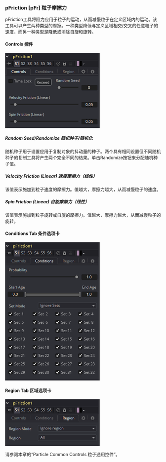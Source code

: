 ### pFriction [pFr] 粒子摩擦力

pFriction工具将阻力应用于粒子的运动，从而减慢粒子在定义区域内的运动。该工具可以产生两种类型的摩擦。一种类型降低与定义区域相交/交叉的任意粒子的速度，而另一种类型是降低或消除自旋和旋转。

#### Controls 控件

![pFr_Controls](images/pFr_Controls.png)

##### Random Seed/Randomize 随机种子/随机化

随机种子用于设置应用于复制对象的抖动量的种子。两个具有相同设置但不同随机种子的复制工具将产生两个完全不同的结果。单击Randomize按钮来分配随机种子值。

##### Velocity Friction (Linear) 速度摩擦力（线性）

该值表示施加到粒子速度的摩擦力。值越大，摩擦力越大，从而减慢粒子的速度。

##### Spin Friction (Linear) 自旋摩擦力（线性）

该值表示施加到粒子旋转或自旋的摩擦力。值越大，摩擦力越大，从而减慢粒子的旋转。

#### Conditions Tab 条件选项卡

![pFr_ConditionsTab](images/pFr_ConditionsTab.png)

#### Region Tab 区域选项卡

![pFr_RegionTab](images/pFr_RegionTab.png)

请参阅本章的“Particle Common Controls 粒子通用控件”。